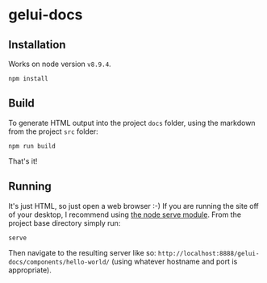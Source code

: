 # gelui-docs

## Installation

Works on node version `v8.9.4`.

`npm install`

## Build

To generate HTML output into the project `docs` folder, using the markdown from the project `src` folder:

`npm run build`

That's it!

## Running

It's just HTML, so just open a web browser :-) If you are running the site off of your desktop, I recommend using [the node serve module](https://www.npmjs.com/package/serve). From the project base directory simply run:

`serve`

Then navigate to the resulting server like so: `http://localhost:8888/gelui-docs/components/hello-world/` (using whatever hostname and port is appropriate).